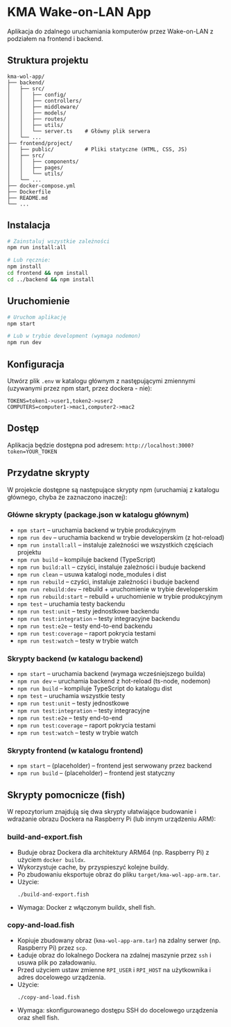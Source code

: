 # KMA Wake-on-LAN App

Aplikacja do zdalnego uruchamiania komputerów przez Wake-on-LAN z podziałem na frontend i backend.

## Struktura projektu

```
kma-wol-app/
├── backend/
│   ├── src/
│   │   ├── config/
│   │   ├── controllers/
│   │   ├── middleware/
│   │   ├── models/
│   │   ├── routes/
│   │   ├── utils/
│   │   └── server.ts    # Główny plik serwera
│   └── ...
├── frontend/project/
│   ├── public/          # Pliki statyczne (HTML, CSS, JS)
│   ├── src/
│   │   ├── components/
│   │   ├── pages/
│   │   └── utils/
│   └── ...
├── docker-compose.yml
├── Dockerfile
├── README.md
└── ...
```

## Instalacja

```bash
# Zainstaluj wszystkie zależności
npm run install:all

# Lub ręcznie:
npm install
cd frontend && npm install
cd ../backend && npm install
```

## Uruchomienie

```bash
# Uruchom aplikację
npm start

# Lub w trybie development (wymaga nodemon)
npm run dev
```

## Konfiguracja

Utwórz plik `.env` w katalogu głównym z następującymi zmiennymi (uzywanymi przez npm start, przez dockera - nie):

```
TOKENS=token1->user1,token2->user2
COMPUTERS=computer1->mac1,computer2->mac2
```

## Dostęp

Aplikacja będzie dostępna pod adresem: `http://localhost:3000?token=YOUR_TOKEN`

## Przydatne skrypty

W projekcie dostępne są następujące skrypty npm (uruchamiaj z katalogu głównego, chyba że zaznaczono inaczej):

### Główne skrypty (package.json w katalogu głównym)

- `npm start` – uruchamia backend w trybie produkcyjnym
- `npm run dev` – uruchamia backend w trybie developerskim (z hot-reload)
- `npm run install:all` – instaluje zależności we wszystkich częściach projektu
- `npm run build` – kompiluje backend (TypeScript)
- `npm run build:all` – czyści, instaluje zależności i buduje backend
- `npm run clean` – usuwa katalogi node_modules i dist
- `npm run rebuild` – czyści, instaluje zależności i buduje backend
- `npm run rebuild:dev` – rebuild + uruchomienie w trybie developerskim
- `npm run rebuild:start` – rebuild + uruchomienie w trybie produkcyjnym
- `npm test` – uruchamia testy backendu
- `npm run test:unit` – testy jednostkowe backendu
- `npm run test:integration` – testy integracyjne backendu
- `npm run test:e2e` – testy end-to-end backendu
- `npm run test:coverage` – raport pokrycia testami
- `npm run test:watch` – testy w trybie watch

### Skrypty backend (w katalogu backend)

- `npm start` – uruchamia backend (wymaga wcześniejszego builda)
- `npm run dev` – uruchamia backend z hot-reload (ts-node, nodemon)
- `npm run build` – kompiluje TypeScript do katalogu dist
- `npm test` – uruchamia wszystkie testy
- `npm run test:unit` – testy jednostkowe
- `npm run test:integration` – testy integracyjne
- `npm run test:e2e` – testy end-to-end
- `npm run test:coverage` – raport pokrycia testami
- `npm run test:watch` – testy w trybie watch

### Skrypty frontend (w katalogu frontend)

- `npm start` – (placeholder) – frontend jest serwowany przez backend
- `npm run build` – (placeholder) – frontend jest statyczny

## Skrypty pomocnicze (fish)

W repozytorium znajdują się dwa skrypty ułatwiające budowanie i wdrażanie obrazu Dockera na Raspberry Pi (lub innym urządzeniu ARM):

### build-and-export.fish

- Buduje obraz Dockera dla architektury ARM64 (np. Raspberry Pi) z użyciem `docker buildx`.
- Wykorzystuje cache, by przyspieszyć kolejne buildy.
- Po zbudowaniu eksportuje obraz do pliku `target/kma-wol-app-arm.tar`.
- Użycie:
  ```
  ./build-and-export.fish
  ```
- Wymaga: Docker z włączonym buildx, shell fish.

### copy-and-load.fish

- Kopiuje zbudowany obraz (`kma-wol-app-arm.tar`) na zdalny serwer (np. Raspberry Pi) przez `scp`.
- Ładuje obraz do lokalnego Dockera na zdalnej maszynie przez `ssh` i usuwa plik po załadowaniu.
- Przed użyciem ustaw zmienne `RPI_USER` i `RPI_HOST` na użytkownika i adres docelowego urządzenia.
- Użycie:
  ```
  ./copy-and-load.fish
  ```
- Wymaga: skonfigurowanego dostępu SSH do docelowego urządzenia oraz shell fish.